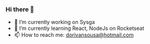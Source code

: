 ### Hi there 👋

- 🔭 I’m currently working on Sysga
- 🌱 I’m currently learning React, NodeJs on Rocketseat
- 📫 How to reach me: dorivansousa@hotmail.com
